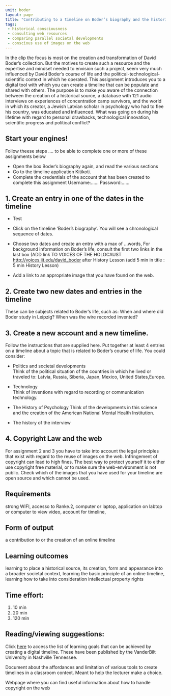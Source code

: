 ```yaml
---
unit: boder
layout: page
title: "Contributing to a timeline on Boder’s biography and the historical context of his time"
tags:
 - historical consciousness
 - consulting web resources
 - comparing parallel societal developments
 - conscious use of images on the web
---
```


In the clip the focus is most on the creation and transformation of David Boder’s collection. But the motives to create such a resource and the expertise and mindset needed to envision such a project, seem very much influenced by David Boder’s  course of life and the political-technological- scientific context in which he operated. This assignment introduces you to a digital tool with which you can create a timeline that can be populate and shared with others. The purpose is to make you aware of the connection between the creation of a historical source, a database with 121 audio interviews on  experiences of concentration camp survivors, and the world in which its creator,  a Jewish Latvian scholar in psychology who had to flee his country, was educated and influenced.
What was going on during his lifetime with regard to personal drawbacks, technological innovation, scientific progress and  political conflict?

<!-- briefing:student -->

## Start your engines!
Follow theese steps .... to be able to complete one or more of these assignments below
- Open the box Boder’s biography  again, and read the various sections
- Go to the timeline  application Kitikoti.  
- Complete the credentials of the account that has been created to complete this assignment
    Username:......
    Password:......


## 1. Create an entry in one of the dates in the timeline
- Test
- Click on the timeline ‘Boder’s biography’.
    You will see a chronological sequence of dates.

- Choose two dates and create an entry with a max of ...words,
    For background information on Boder’s life, consult the first two links in the last box (ADD link  TO VOICES OF THE HOLOCAUST     http://voices.iit.edu/david_boder after History Lesson (add 5 min in title : 5 min History Lesson)

- Add a link to an appropriate image that you have found on the web.

## 2. Create two new dates and entries in the timeline

These can be subjects related to Boder’s life, such as: When and  where did Boder study in Leipzig? When was the wire recorded invented?

## 3. Create a new account and a new timeline.                           
Follow the instructions that are supplied here.
Put together at least 4 entries on a timeline about a topic  that is related to Boder’s course of life.
You could consider:

- Politics and societal developments  
    Think of the political situation of the countries in which he lived or traveled to: Latvia, Russia, Siberia, Japan, Mexico, United  States,Europe.

- Technology  
    Think of  inventions with regard to recording or communication technology.

- The History of Psychology
    Think of the developments in this science and the creation of the American National Mental Health Institution.

- The history of the interview


## 4. Copyright Law and the web
For assignment 2 and 3 you have to take into account the legal principles that exist with regard to the reuse of images on the web.  Infringement of copyright can lead to high fines. The best way to
protect yourself it to either use copyright free material, or to make sure the web-environment is not public.
Check which of the images that you have used for your timeline are open source and which cannot be used.                       

<!-- briefing:teacher -->

## Requirements
strong WIFI, accesso to Ranke.2, computer or laptop,  application on labtop or computer to view video, account for timeline,

## Form of output
a contribution to or the creation of an online timeline

## Learning outcomes
learning to place a historical source, its creation, form and appearance into a broader societal context, learning the basic principle of an online timeline, learning how to take into consideration intellectual property rights

## Time effort:    
1.   10 min                                       
2.   20 min
3.  120 min  


## Reading/viewing  suggestions:  

Click [here](https://cft.vanderbilt.edu/guides-sub-pages/digital-timelines/) to access the list of learning goals that can be achieved by creating a digital timeline. These have been published by the VanderBilt University in Nashville Tennessee.

Document about the affordances and limitation of various tools to create timelines in a classroom context. Meant to help the lecturer make a choice.

Webpage where you can find useful information about how to handle copyright on the web
